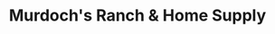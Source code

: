 ---
title: "Murdoch's Ranch & Home Supply"
url: /laramie/murdochs-ranch-and-home-supply/
shop: department store
---